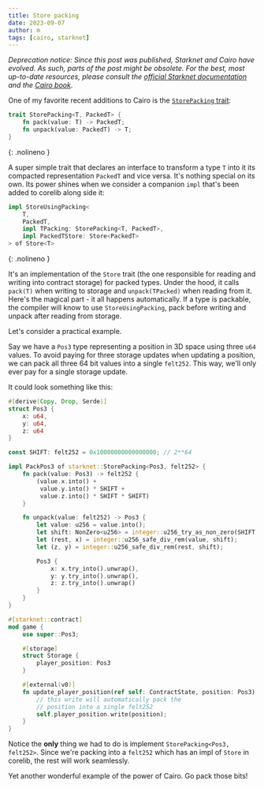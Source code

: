 ```yaml
---
title: Store packing
date: 2023-09-07
author: m
tags: [cairo, starknet]
---
```


*Deprecation notice: Since this post was published, Starknet and Cairo have evolved. As such, parts of the post might be obsolete. For the best, most up-to-date resources, please consult the [official Starknet documentation](https://docs.starknet.io/) and the [Cairo book](https://book.cairo-lang.org/).*

One of my favorite recent additions to Cairo is the [`StorePacking` trait](https://github.com/starkware-libs/cairo/blob/9e5427b9178bb6663c68b46203ea5493296b8e48/corelib/src/starknet/storage_access.cairo#L68):

```rust
trait StorePacking<T, PackedT> {
    fn pack(value: T) -> PackedT;
    fn unpack(value: PackedT) -> T;
}
```
{: .nolineno }

A super simple trait that declares an interface to transform a type `T` into it its compacted representation `PackedT` and vice versa. It's nothing special on its own. Its power shines when we consider a companion `impl` that's been added to corelib along side it:

```rust
impl StoreUsingPacking<
    T,
    PackedT,
    impl TPacking: StorePacking<T, PackedT>,
    impl PackedTStore: Store<PackedT>
> of Store<T>
```
{: .nolineno }

It's an implementation of the `Store` trait (the one responsible for reading and writing into contract storage) for packed types. Under the hood, it calls `pack(T)` when writing to storage and `unpack(TPacked)` when reading from it. Here's the magical part - it all happens automatically. If a type is packable, the compiler will know to use `StoreUsingPacking`, pack before writing and unpack after reading from storage.

Let's consider a practical example.

Say we have a `Pos3` type representing a position in 3D space using three `u64` values. To avoid paying for three storage updates when updating a position, we can pack all three 64 bit values into a single `felt252`. This way, we'll only ever pay for a single storage update.

It could look something like this:

```rust
#[derive(Copy, Drop, Serde)]
struct Pos3 {
    x: u64,
    y: u64,
    z: u64
}

const SHIFT: felt252 = 0x10000000000000000; // 2**64

impl PackPos3 of starknet::StorePacking<Pos3, felt252> {
    fn pack(value: Pos3) -> felt252 {
        (value.x.into() +
         value.y.into() * SHIFT +
         value.z.into() * SHIFT * SHIFT)
    }

    fn unpack(value: felt252) -> Pos3 {
        let value: u256 = value.into();
        let shift: NonZero<u256> = integer::u256_try_as_non_zero(SHIFT.into()).unwrap();
        let (rest, x) = integer::u256_safe_div_rem(value, shift);
        let (z, y) = integer::u256_safe_div_rem(rest, shift);

        Pos3 {
            x: x.try_into().unwrap(),
            y: y.try_into().unwrap(),
            z: z.try_into().unwrap()
        }
    }
}

#[starknet::contract]
mod game {
    use super::Pos3;

    #[storage]
    struct Storage {
        player_position: Pos3
    }

    #[external(v0)]
    fn update_player_position(ref self: ContractState, position: Pos3) {
        // this write will automatically pack the
        // position into a single felt252
        self.player_position.write(position);
    }
}

```

Notice the **only** thing we had to do is implement `StorePacking<Pos3, felt252>`. Since we're packing into a `felt252` which has an impl of `Store` in corelib, the rest will work seamlessly.

Yet another wonderful example of the power of Cairo. Go pack those bits!
